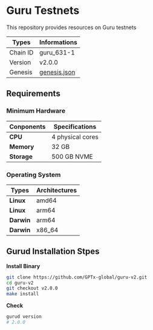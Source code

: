 # Guru Testnets
This repository provides resources on Guru testnets

| Types    | Informations                                                                                            |
|----------|---------------------------------------------------------------------------------------------------------|
| Chain ID | guru_631-1                                                                                              |
| Version  | v2.0.0                                                                                                  |
| Genesis  | [genesis.json](https://guru-testnet.s3.ap-northeast-2.amazonaws.com/genesis_guru_testnet_20250903.json) |

## Requirements
### Minimum Hardware
| Conponents  | Specifications   |
|-------------|------------------|
| **CPU**     | 4 physical cores |
| **Memory**  | 32 GB            |
| **Storage** | 500 GB NVME      |
### Operating System
| Types          | Architectures |
|----------------|---------------|
| **Linux**      | amd64         |
| **Linux**      | arm64         |
| **Darwin**     | arm64         |
| **Darwin**     | x86_64        |

## Gurud Installation Stpes
**Install Binary**
```bash
git clone https://github.com/GPTx-global/guru-v2.git
cd guru-v2
git checkout v2.0.0
make install
```
**Check**
```bash
gurud version
# 2.0.0
```

<!--
details, endpoints, faucet
-->